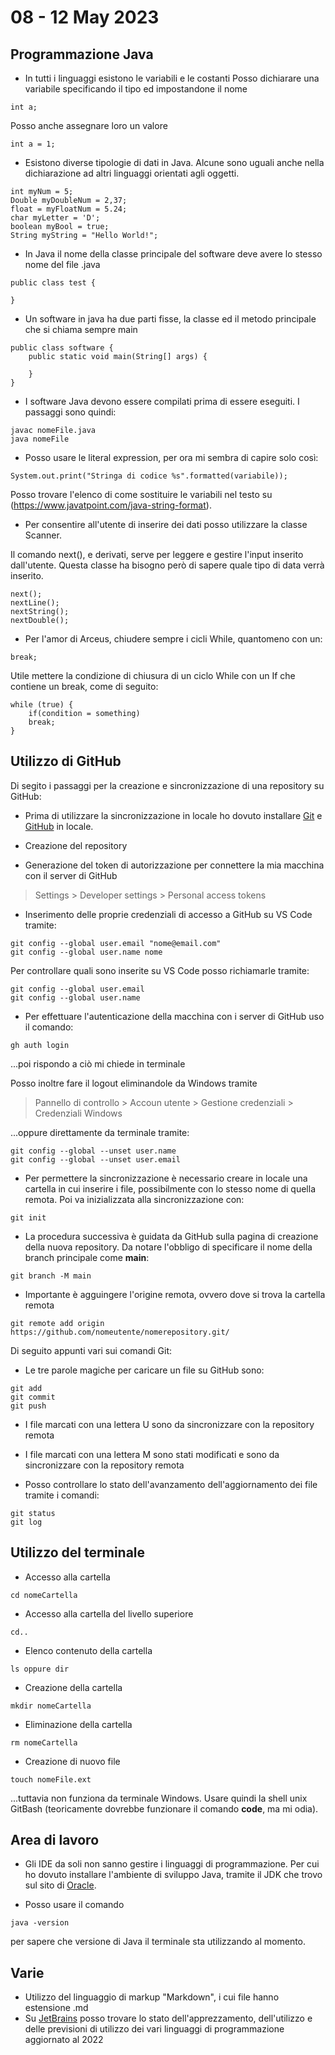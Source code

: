 # 08 - 12 May 2023

## Programmazione Java
- In tutti i linguaggi esistono le variabili e le costanti
Posso dichiarare una variabile specificando il tipo ed impostandone il nome
```
int a;
```

Posso anche assegnare loro un valore
```
int a = 1;
```

- Esistono diverse tipologie di dati in Java. Alcune sono uguali anche nella dichiarazione ad altri linguaggi orientati agli oggetti.
```
int myNum = 5;
Double myDoubleNum = 2,37;
float = myFloatNum = 5.24;
char myLetter = 'D';
boolean myBool = true;
String myString = "Hello World!";
```

- In Java il nome della classe principale del software deve avere lo stesso nome del file .java
```
public class test { 
       
}
```

- Un software in java ha due parti fisse, la classe ed il metodo principale che si chiama sempre main
```
public class software {
    public static void main(String[] args) {

    }
}
```

- I software Java devono essere compilati prima di essere eseguiti. I passaggi sono quindi:
```
javac nomeFile.java
java nomeFile
```

- Posso usare le literal expression, per ora mi sembra di capire solo così:
```
System.out.print("Stringa di codice %s".formatted(variabile));
```
Posso trovare l'elenco di come sostituire le variabili nel testo su (https://www.javatpoint.com/java-string-format).

- Per consentire all'utente di inserire dei dati posso utilizzare la classe Scanner.

Il comando next(), e derivati, serve per leggere e gestire l'input inserito dall'utente. Questa classe ha bisogno però di sapere quale tipo di data verrà inserito.
```
next();
nextLine();
nextString();
nextDouble();
```

- Per l'amor di Arceus, chiudere sempre i cicli While, quantomeno con un:
```
break;
```

Utile mettere la condizione di chiusura di un ciclo While con un If che contiene un break, come di seguito:
```
while (true) {
    if(condition = something)
    break;
}
```

## Utilizzo di GitHub
Di segito i passaggi per la creazione e sincronizzazione di una repository su GitHub:

- Prima di utilizzare la sincronizzazione in locale ho dovuto installare [Git](https://git-scm.com/) e [GitHub](https://desktop.github.com/) in locale.

- Creazione del repository

- Generazione del token di autorizzazione per connettere la mia macchina con il server di GitHub
> Settings > Developer settings > Personal access tokens

- Inserimento delle proprie credenziali di accesso a GitHub su VS Code tramite:
```
git config --global user.email "nome@email.com"
git config --global user.name nome
```

Per controllare quali sono inserite su VS Code posso richiamarle tramite:
```
git config --global user.email
git config --global user.name
```

- Per effettuare l'autenticazione della macchina con i server di GitHub uso il comando:
```
gh auth login
```
...poi rispondo a ciò mi chiede in terminale

Posso inoltre fare il logout eliminandole da Windows tramite
> Pannello di controllo > Accoun utente > Gestione credenziali > Credenziali Windows

...oppure direttamente da terminale tramite:
```
git config --global --unset user.name
git config --global --unset user.email
```

- Per permettere la sincronizzazione è necessario creare in locale una cartella in cui inserire i file, possibilmente con lo stesso nome di quella remota. Poi va inizializzata alla sincronizzazione con:
```
git init
```

- La procedura successiva è guidata da GitHub sulla pagina di creazione della nuova repository. Da notare l'obbligo di specificare il nome della branch principale come __main__:
```
git branch -M main
```

- Importante è agguingere l'origine remota, ovvero dove si trova la cartella remota
```
git remote add origin https://github.com/nomeutente/nomerepository.git/
```

Di seguito appunti vari sui comandi Git:

- Le tre parole magiche per caricare un file su GitHub sono:
```
git add
git commit
git push
```

- I file marcati con una lettera U sono da sincronizzare con la repository remota

- I file  marcati con una lettera M sono stati modificati e sono da sincronizzare con la repository remota

- Posso controllare lo stato dell'avanzamento dell'aggiornamento dei file tramite i comandi:
```
git status
git log
```

## Utilizzo del terminale
- Accesso alla cartella
```
cd nomeCartella
```

- Accesso alla cartella del livello superiore
```
cd..
```

- Elenco contenuto della cartella
```
ls oppure dir
```

- Creazione della cartella
```
mkdir nomeCartella
```

- Eliminazione della cartella
```
rm nomeCartella
```

- Creazione di nuovo file
```
touch nomeFile.ext
```
...tuttavia non funziona da terminale Windows. Usare quindi la shell unix GitBash (teoricamente dovrebbe funzionare il comando __code__, ma mi odia).

## Area di lavoro
- Gli IDE da soli non sanno gestire i linguaggi di programmazione. Per cui ho dovuto installare l'ambiente di sviluppo Java, tramite il JDK che trovo sul sito di [Oracle](https://www.oracle.com/it/java/technologies/downloads/).

- Posso usare il comando
```
java -version
```
per sapere che versione di Java il terminale sta utilizzando al momento.

## Varie
- Utilizzo del linguaggio di markup "Markdown", i cui file hanno estensione .md
- Su [JetBrains](https://www.jetbrains.com/lp/devecosystem-2022/) posso trovare lo stato dell'apprezzamento, dell'utilizzo e delle previsioni di utilizzo dei vari linguaggi di programmazione aggiornato al 2022